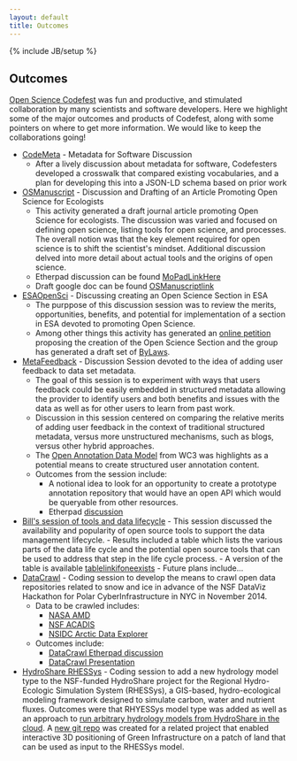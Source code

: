 ```yaml
---
layout: default
title: Outcomes
---
```


{% include JB/setup %}

## Outcomes

[Open Science Codefest](/open-science-codefest) was fun and productive, and stimulated collaboration by many scientists and software developers.   Here we highlight some of the major outcomes and products of Codefest, along with some pointers on where to get more information.  We would like to keep the collaborations going!

- [CodeMeta](MetaData-for-Software-\(Code-as-a-Research-Object\)) - Metadata for Software Discussion
    - After a lively discussion about metadata for software, Codefesters developed a crosswalk that compared existing vocabularies, and a plan for developing this into a JSON-LD schema based on prior work
- [OSManuscript](Open-Science-Manuscript) - Discussion and Drafting of an Article Promoting Open Science for Ecologists
    - This activity generated a draft journal article promoting Open Science for ecologists. The discussion was varied and focused on defining open science, listing tools for open science, and processes. The overall notion was that the key element required for open science is to shift the scientist's mindset. Additional discussion delved into more detail about actual tools and the origins of open science.
    - Etherpad discussion can be found [MoPadLinkHere](https://etherpad.mozilla.org/osmanuscript)
    - Draft google doc can be found [OSManuscriptlink](insertlinktogoogledochere)
- [ESAOpenSci](https://github.com/NCEAS/open-science-codefest/wiki/ESAOpenSci) - Discussing creating an Open Science Section in ESA
    - The purppose of this discussion session was to review the merits, opportunities, benefits, and potential for implementation of a section in ESA devoted to promoting Open Science. 
    - Among other things this activity has generated an [online petition](https://docs.google.com/forms/d/1quEtCE_1lMOnjzhfeaL_xi-yUgndtGfiLKk-EMzuAX4/viewform?usp=send_form) proposing the creation of the Open Science Section and the group has generated a draft set of [ByLaws](https://docs.google.com/document/d/1UBASw6gxmfyJXLxyV5Hb8hlTzm7mTN7f8-K1UwKnCC0/edit?usp=sharing).
- [MetaFeedback](https://github.com/NCEAS/open-science-codefest/wiki/MetaFeedback) - Discussion Session devoted to the idea of adding user feedback to data set metadata.
    - The goal of this session is to experiment with ways that users feedback could be easily embedded in structured metadata allowing the provider to identify users and both benefits and issues with the data as well as for other users to learn from past work. 
    - Discussion in this session centered on comparing the relative merits of adding user feedback in the context of traditional structured metadata, versus more unstructured mechanisms, such as blogs, versus other hybrid approaches.
    - The [Open Annotation Data Model](http://www.openannotation.org/spec/core/) from WC3 was highlights as a potential means to create structured user annotation content.
    - Outcomes from the session include:
        - A notional idea to look for an opportunity to create a prototype annotation repository that would have an open API which would be queryable from other resources.
        - Etherpad [discussion](https://etherpad.mozilla.org/L14a1H3MrC)
- [Bill's session of tools and data lifecycle](needlinkcreatepage) - This session discussed the availability and popularity of open source tools to support the data management lifecycle.
        - Results included a table which lists the various parts of the data life cycle and the potential open source tools that can be used to address that step in the life cycle process.
            - A version of the table is available [tablelinkifoneexists](findtabledoclink)
        - Future plans include...
- [DataCrawl](https://github.com/NCEAS/open-science-codefest/wiki/DataCrawl) - Coding session to develop the means to crawl open data repositories related to snow and ice in advance of the NSF DataViz Hackathon for Polar CyberInfrastructure in NYC in November 2014. 
    - Data to be crawled includes:
        - [NASA AMD](http://gcmd.gsfc.nasa.gov/KeywordSearch/Keywords.do?Portal=amd&KeywordPath=Parameters%7CCRYOSPHERE&MetadataType=0&lbnode=mdlb2)
        - [NSF ACADIS](https://www.aoncadis.org/home.htm)
        - [NSIDC Arctic Data Explorer](http://nsidc.org/acadis/search/)
    - Outcomes include:
        - [DataCrawl Etherpad discussion](https://etherpad.mozilla.org/PolarCyberInfra)
        - [DataCrawl Presentation](https://docs.google.com/presentation/d/1wLF1crJrFQANGxa27e6ZkpjQ50QdtMgvZgMdyS4pmvM/edit?usp=sharing)
- [HydroShare RHESSys](https://github.com/NCEAS/open-science-codefest/issues/47) - Coding session to add a new hydrology model type to the NSF-funded HydroShare project for the Regional Hydro-Ecologic Simulation System (RHESSys), a GIS-based, hydro-ecological modeling framework designed to simulate carbon, water and nutrient fluxes.  Outcomes were that RHYESSys model type was added as well as an approach to [run arbitrary hydrology models from HydroShare in the cloud](https://github.com/hydroshare/django_docker_processes).  A [new git repo](https://github.com/ResearchSoftwareInstitute/gi-studio_test) was created for a related project that enabled interactive 3D positioning of Green Infrastructure on a patch of land that can be used as input to the RHESSys model.
